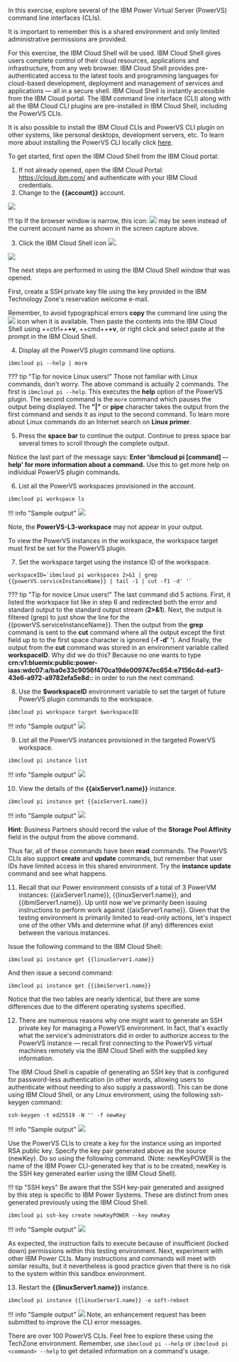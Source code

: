 In this exercise, explore several of the IBM Power Virtual Server (PowerVS) command line interfaces (CLIs). 

It is important to remember this is a shared environment and only limited administrative permissions are provided. 

For this exercise, the IBM Cloud Shell will be used. IBM Cloud Shell gives users complete control of their cloud resources, applications and infrastructure, from any web browser. IBM Cloud Shell provides pre-authenticated access to the latest tools and programming languages for cloud-based development, deployment and management of services and applications — all in a secure shell. IBM Cloud Shell is instantly accessible from the IBM Cloud portal. The IBM command line interface (CLI) along with all the IBM Cloud CLI plugins are pre-installed in IBM Cloud Shell, including the PowerVS CLIs.

It is also possible to install the IBM Cloud CLIs and PowerVS CLI plugin on other systems, like personal desktops, development servers, etc. To learn more about installing the PowerVS CLI locally click <a href="https://cloud.ibm.com/docs/power-iaas-cli-plugin?topic=power-iaas-cli-plugin-power-iaas-cli-reference" target="_blank">here</a>.

To get started, first open the IBM Cloud Shell from the IBM Cloud portal:

1. If not already opened, open the IBM Cloud Portal: <a href="https://cloud.ibm.com/" target="_blank">https://cloud.ibm.com/</a> and authenticate with your IBM Cloud credentials.
2. Change to the **{{account}}** account.

![](_attachments/SwitchAccounts-final.gif)

!!! tip
    If the browser window is narrow, this icon: ![](_attachments/SwitchAccountsIcon.png) may be seen instead of the current account name as shown in the screen capture above.

3. Click the IBM Cloud Shell icon ![](_attachments/CloudShellIcon.png).

![](_attachments/StartCloudShell-new.png)

The next steps are performed in using the IBM Cloud Shell window that was opened.

First, create a SSH private key file using the key provided in the IBM Technology Zone's reservation welcome e-mail.

Remember, to avoid typographical errors **copy** the command line using the ![](_attachments/CopyToClipboard.png) icon when it is available. Then paste the contents into the IBM Cloud Shell using ++ctrl++**+v**, ++cmd++**+v**, or right click and select paste at the prompt in the IBM Cloud Shell.

4. Display all the PowerVS plugin command line options.

```
ibmcloud pi --help | more
```
??? tip "Tip for novice Linux users!"
    Those not familiar with Linux commands, don't worry. The above command is actually 2 commands. The first is ```ibmcloud pi --help```. This executes the **help** option of the PowerVS plugin. The second command is the ```more``` command which pauses the output being displayed. The **"|"** or **pipe** character takes the output from the first command and sends it as input to the second command. To learn more about Linux commands do an Internet search on **Linux primer**.

5. Press the **space bar** to continue the output. Continue to press space bar several times to scroll through the complete output.

Notice the last part of the message says: **Enter 'ibmcloud pi [command] --help' for more information about a command.** Use this to get more help on individual PowerVS plugin commands.

6. List all the PowerVS workspaces provisioned in the account.

```
ibmcloud pi workspace ls
```

!!! info "Sample output"
    ![](_attachments/service-list-2024.png)

Note, the **PowerVS-L3-workspace** may not appear in your output.

To view the PowerVS instances in the workspace, the workspace target must first be set for the PowerVS plugin.

7. Set the workspace target using the instance ID of the workspace.

```
workspaceID=`ibmcloud pi workspaces 2>&1 | grep {{powerVS.serviceInstanceName}} | tail -1 | cut -f1 -d' '`
```

??? tip "Tip for novice Linux users!"
    The last command did 5 actions. First, it listed the workspace list like in step 6 and redirected both the error and standard output to the standard output stream (**2>&1**). Next, the output is filtered (grep) to just show the line for the {{powerVS.serviceInstanceName}}. Then the output from the **grep** command is sent to the **cut** command where all the output except the first field up to to the first space character is ignored (**-f -d' '**). And finally, the output from the **cut** command was stored in an environment variable called **workspaceID**. Why did we do this? Because no one wants to type **crn:v1:bluemix:public:power-iaas:wdc07:a/ba0e33c9056f470ca19de009747ec654:e7156c4d-eaf3-43e6-a972-a9782efa5e8d::** in order to run the next command.

8. Use the **$workspaceID** environment variable to set the target of future PowerVS plugin commands to the workspace.

```
ibmcloud pi workspace target $workspaceID
```

!!! info "Sample output"
    ![](_attachments/service-target-2024.png)

9. List all the PowerVS instances provisioned in the targeted PowerVS workspace.

```
ibmcloud pi instance list
```

!!! info "Sample output"
    ![](_attachments/instances-2024.png)

10. View the details of the **{{aixServer1.name}}** instance.

```
ibmcloud pi instance get {{aixServer1.name}}
```

!!! info "Sample output"
    ![](_attachments/aixinstance-detail-2024.png)

**Hint**: Business Partners should record the value of the **Storage Pool Affinity** field in the output from the above command.

Thus far, all of these commands have been **read** commands. The PowerVS CLIs also support **create** and **update** commands, but remember that user IDs have limited access in this shared environment. Try the **instance update** command and see what happens.

11. Recall that our Power environment consists of a total of 3 PowerVM instances: {{aixServer1.name}}, {{linuxServer1.name}}, and {{ibmiServer1.name}}. Up until now we've primarily been issuing instructions to perform work against {{aixServer1.name}}. Given that the testing environment is primarily limited to read-only actions, let's inspect one of the other VMs and determine what (if any) differences exist between the various instances.

Issue the following command to the IBM Cloud Shell:
```
ibmcloud pi instance get {{linuxServer1.name}}
```

And then issue a second command:
```
ibmcloud pi instance get {{ibmiServer1.name}}
```

Notice that the two tables are nearly identical, but there are some differences due to the different operating systems specified.

12. There are numerous reasons why one might want to generate an SSH private key for managing a PowerVS environment. In fact, that's exactly what the service's administrators did in order to authorize access to the PowerVS instance — recall first connecting to the PowerVS virtual machines remotely via the IBM Cloud Shell with the supplied key information.

The IBM Cloud Shell is capable of generating an SSH key that is configured for password-less authentication (in other words, allowing users to authenticate without needing to also supply a password). This can be done using IBM Cloud Shell, or any Linux environment, using the following ssh-keygen command:

```
ssh-keygen -t ed25519 -N '' -f newKey
```

!!! info "Sample output"
    ![](_attachments/part7_step12.png)

Use the PowerVS CLIs to create a key for the instance using an imported RSA public key. Specify the key pair generated above as the source (newKey). Do so using the following command. (Note: newKeyPOWER is the name of the IBM Power CLI-generated key that is to be created; newKey is the SSH key generated earlier using the IBM Cloud Shell).

!!! tip "SSH keys"
    Be aware that the SSH key-pair generated and assigned by this step is specific to IBM Power Systems. These are distinct from ones generated previously using the IBM Cloud Shell.

```
ibmcloud pi ssh-key create newKeyPOWER --key newKey
```

!!! info "Sample output"
    ![](_attachments/sshkeyCreate.png)

As expected, the instruction fails to execute because of insufficient (locked down) permissions within this testing environment. Next, experiment with other IBM Power CLIs. Many instructions and commands will meet with similar results, but it nevertheless is good practice given that there is no risk to the system within this sandbox environment.


13. Restart the **{{linuxServer1.name}}** instance.

```
ibmcloud pi instance {{linuxServer1.name}} -o soft-reboot
```

!!! info "Sample output"
    ![](_attachments/instance-soft-reboot-2024.png)
    Note, an enhancement request has been submitted to improve the CLI error messages.

There are over 100 PowerVS CLIs. Feel free to explore these using the TechZone environment. Remember, use ```ibmcloud pi --help``` or ```ibmcloud pi <command> --help``` to get detailed information on a command's usage.

